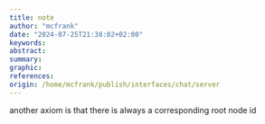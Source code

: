 ```yaml
---
title: note
author: "mcfrank"
date: "2024-07-25T21:38:02+02:00"
keywords:
abstract:
summary:
graphic:
references: 
origin: /home/mcfrank/publish/interfaces/chat/server
---
```

another axiom is that there is always a corresponding root node id 